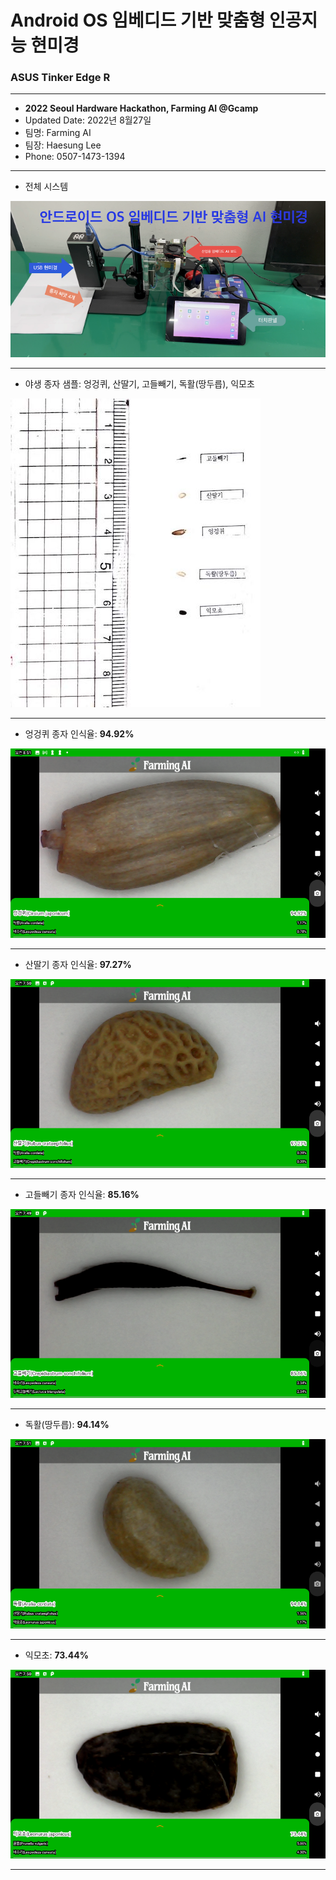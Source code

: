 # Android OS 임베디드 기반 맞춤형 인공지능 현미경
### ASUS Tinker Edge R

***

* <b>2022 Seoul Hardware Hackathon, Farming AI @Gcamp</b>
* Updated Date: 2022년 8월27일 
* 팀명: Farming AI
* 팀장: Haesung Lee
* Phone: 0507-1473-1394

***

* 전체 시스템

![시스템](https://raw.githubusercontent.com/rugfk/AI_Microscope/main/images/0_system.png)

***

* 야생 종자 샘플: 엉겅퀴, 산딸기, 고들빼기, 독활(땅두릅), 익모초 

![wild seed sample](https://raw.githubusercontent.com/rugfk/AI_Microscope/main/images/01_wild_seeds_sample.jpg)


***

* 엉겅퀴 종자 인식율: <b>94.92%</b> 

![view](https://raw.githubusercontent.com/rugfk/AI_Microscope/main/images/sample.png)

***

* 산딸기 종자 인식율: <b>97.27%</b> 

![02](https://raw.githubusercontent.com/rugfk/AI_Microscope/main/images/sample02.png)

***

* 고들빼기 종자 인식율: <b>85.16%</b> 

![03](https://raw.githubusercontent.com/rugfk/AI_Microscope/main/images/sample03.png)

***

* 독활(땅두릅): <b>94.14%</b>

![04](https://raw.githubusercontent.com/rugfk/AI_Microscope/main/images/sample04.png)

***

* 익모초: <b>73.44%</b>

![05](https://raw.githubusercontent.com/rugfk/AI_Microscope/main/images/sample05.png)

***
